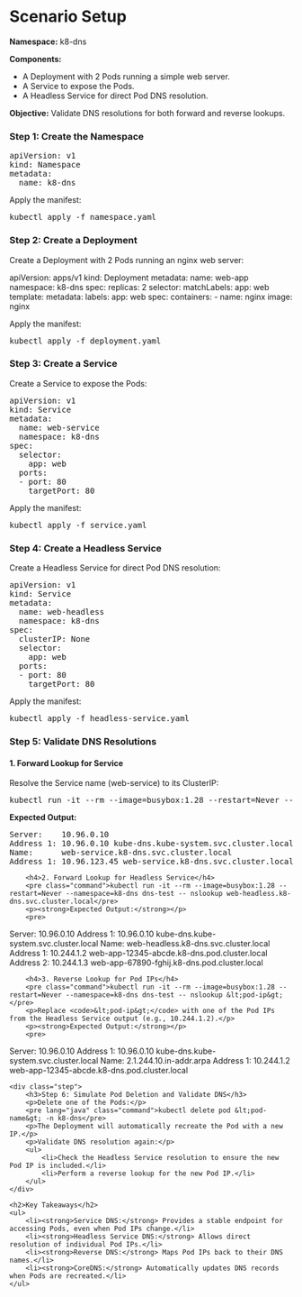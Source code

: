 <!-- This is a heading line -->    
<div class="container">
    <h1>Scenario Setup</h1>
    <p><strong>Namespace:</strong> k8-dns </p>
    <p><strong>Components:</strong> </p>
    <ul>
        <li>A Deployment with 2 Pods running a simple web server. </li>
        <li>A Service to expose the Pods.</li>
        <li>A Headless Service for direct Pod DNS resolution. </li>
    </ul>
    <p><strong>Objective:</strong> Validate DNS resolutions for both forward and reverse lookups.</p
</div>
<!-- This is a heading line -->  
    <div class="step">
        <h3>Step 1: Create the Namespace</h3>
        <pre lang="java">
apiVersion: v1
kind: Namespace
metadata:
  name: k8-dns </pre>
        <p>Apply the manifest:</p>
        <pre lang="java" class="command">kubectl apply -f namespace.yaml</pre>
    </div>
<!-- This is a heading line -->  
<div class="step">
        <h3> Step 2: Create a Deployment </h3>
        <p>Create a Deployment with 2 Pods running an nginx web server: </p>
 </div>
 <div class="step>
       <pre lang="java">
apiVersion: apps/v1
kind: Deployment
metadata:
  name: web-app
  namespace: k8-dns
spec:
  replicas: 2
  selector:
    matchLabels:
      app: web
  template:
    metadata:
      labels:
        app: web
    spec:
      containers:
      - name: nginx
        image: nginx</pre>
        <p>Apply the manifest:</p>
        <pre lang="java" class="command">kubectl apply -f deployment.yaml</pre>
    </div>
<!-- This is a heading line -->  
    <div class="step">
        <h3>Step 3: Create a Service</h3>
        <p>Create a Service to expose the Pods:</p>
        <pre lang="java">
apiVersion: v1
kind: Service
metadata:
  name: web-service
  namespace: k8-dns
spec:
  selector:
    app: web
  ports:
  - port: 80
    targetPort: 80</pre>
        <p>Apply the manifest:</p>
        <pre class="command">kubectl apply -f service.yaml</pre>
    </div>
<!-- This is a heading line --> 
    <div class="step">
        <h3>Step 4: Create a Headless Service </h3>
        <p>Create a Headless Service for direct Pod DNS resolution:</p> 
        <pre lang="java">
apiVersion: v1
kind: Service
metadata:
  name: web-headless
  namespace: k8-dns
spec:
  clusterIP: None
  selector:
    app: web
  ports:
  - port: 80
    targetPort: 80</pre>
        <p>Apply the manifest:</p>
        <pre lang="java"class="command">kubectl apply -f headless-service.yaml</pre>
    </div>
<!-- This is a heading line -->  
    <div class="step">
        <h3>Step 5: Validate DNS Resolutions</h3>
        <h4>1. Forward Lookup for Service</h4>
        <p>Resolve the Service name (web-service) to its ClusterIP:</p>
        <pre lang="java" class="command">kubectl run -it --rm --image=busybox:1.28 --restart=Never --namespace=k8-dns dns-test -- nslookup web-service.k8-dns.svc.cluster.local</pre>
        <p><strong>Expected Output:</strong></p>
        <pre>
Server:    10.96.0.10
Address 1: 10.96.0.10 kube-dns.kube-system.svc.cluster.local
Name:      web-service.k8-dns.svc.cluster.local
Address 1: 10.96.123.45 web-service.k8-dns.svc.cluster.local</pre>

        <h4>2. Forward Lookup for Headless Service</h4>
        <pre class="command">kubectl run -it --rm --image=busybox:1.28 --restart=Never --namespace=k8-dns dns-test -- nslookup web-headless.k8-dns.svc.cluster.local</pre>
        <p><strong>Expected Output:</strong></p>
        <pre>
Server:    10.96.0.10
Address 1: 10.96.0.10 kube-dns.kube-system.svc.cluster.local
Name:      web-headless.k8-dns.svc.cluster.local
Address 1: 10.244.1.2 web-app-12345-abcde.k8-dns.pod.cluster.local
Address 2: 10.244.1.3 web-app-67890-fghij.k8-dns.pod.cluster.local
        </pre>
        
        <h4>3. Reverse Lookup for Pod IPs</h4>
        <pre class="command">kubectl run -it --rm --image=busybox:1.28 --restart=Never --namespace=k8-dns dns-test -- nslookup &lt;pod-ip&gt;</pre>
        <p>Replace <code>&lt;pod-ip&gt;</code> with one of the Pod IPs from the Headless Service output (e.g., 10.244.1.2).</p>
        <p><strong>Expected Output:</strong></p>
        <pre>
Server:    10.96.0.10
Address 1: 10.96.0.10 kube-dns.kube-system.svc.cluster.local
Name:      2.1.244.10.in-addr.arpa
Address 1: 10.244.1.2 web-app-12345-abcde.k8-dns.pod.cluster.local</pre>
    </div>
<!-- This is a heading line -->  
    <div class="step">
        <h3>Step 6: Simulate Pod Deletion and Validate DNS</h3>
        <p>Delete one of the Pods:</p>
        <pre lang="java" class="command">kubectl delete pod &lt;pod-name&gt; -n k8-dns</pre>
        <p>The Deployment will automatically recreate the Pod with a new IP.</p>
        <p>Validate DNS resolution again:</p>
        <ul>
            <li>Check the Headless Service resolution to ensure the new Pod IP is included.</li>
            <li>Perform a reverse lookup for the new Pod IP.</li>
        </ul>
    </div>
<!-- This is a heading line -->  
    <h2>Key Takeaways</h2>
    <ul>
        <li><strong>Service DNS:</strong> Provides a stable endpoint for accessing Pods, even when Pod IPs change.</li>
        <li><strong>Headless Service DNS:</strong> Allows direct resolution of individual Pod IPs.</li>
        <li><strong>Reverse DNS:</strong> Maps Pod IPs back to their DNS names.</li>
        <li><strong>CoreDNS:</strong> Automatically updates DNS records when Pods are recreated.</li>
    </ul>
</div>
